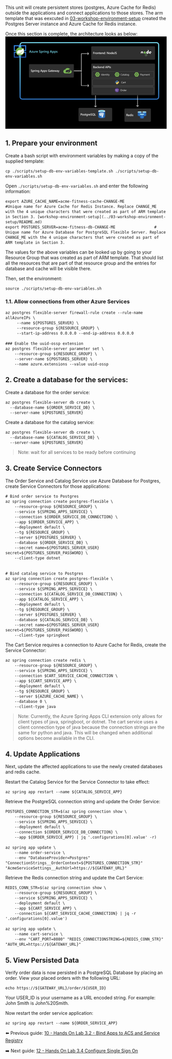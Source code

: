 This unit will create persistent stores (postgres, Azure Cache for Redis) outside the applications and connect applications to those stores. The arm template that was eexcuted in [03-workshop-environment-setup](../03-workshop-environment-setup/acmedeploy.json) created the Postgres Server instance and Azure Cache for Redis instance.

Once this section is complete, the architecture looks as below:
![architecture](images/postgres-redis.png) 

## 1. Prepare your environment

Create a bash script with environment variables by making a copy of the supplied template:

```shell
cp ./scripts/setup-db-env-variables-template.sh ./scripts/setup-db-env-variables.sh
```

Open `./scripts/setup-db-env-variables.sh` and enter the following information:

```shell
export AZURE_CACHE_NAME=acme-fitness-cache-CHANGE-ME                 #Unique name for Azure Cache for Redis Instance. Replace CHANGE_ME with the 4 unique characters that were created as part of ARM template in Section 3. [workshop-environment-setup](../03-workshop-environment-setup/README.md)
export POSTGRES_SERVER=acme-fitness-db-CHANGE-ME                 # Unique name for Azure Database for PostgreSQL Flexible Server. Replace CHANGE_ME with the 4 unique characters that were created as part of ARM template in Section 3.
```

The values for the above variables can be looked up by going to your Resource Group that was created as part of ARM template. That should list all the resources that are part of that resource group and the entries for database and cache will be visible there.

Then, set the environment:

```shell
source ./scripts/setup-db-env-variables.sh
```


### 1.1. Allow connections from other Azure Services
```shell
az postgres flexible-server firewall-rule create --rule-name allAzureIPs \
     --name ${POSTGRES_SERVER} \
     --resource-group ${RESOURCE_GROUP} \
     --start-ip-address 0.0.0.0 --end-ip-address 0.0.0.0
     
### Enable the uuid-ossp extension
az postgres flexible-server parameter set \
    --resource-group ${RESOURCE_GROUP} \
    --server-name ${POSTGRES_SERVER} \
    --name azure.extensions --value uuid-ossp
```

## 2. Create a database for the services:

Create a database for the order service:

```shell
az postgres flexible-server db create \
  --database-name ${ORDER_SERVICE_DB} \
  --server-name ${POSTGRES_SERVER}
```

Create a database for the catalog service:

```shell
az postgres flexible-server db create \
  --database-name ${CATALOG_SERVICE_DB} \
  --server-name ${POSTGRES_SERVER}
```

> Note: wait for all services to be ready before continuing

## 3. Create Service Connectors

The Order Service and Catalog Service use Azure Database for Postgres, create Service Connectors for those applications:

```shell
# Bind order service to Postgres
az spring connection create postgres-flexible \
    --resource-group ${RESOURCE_GROUP} \
    --service ${SPRING_APPS_SERVICE} \
    --connection ${ORDER_SERVICE_DB_CONNECTION} \
    --app ${ORDER_SERVICE_APP} \
    --deployment default \
    --tg ${RESOURCE_GROUP} \
    --server ${POSTGRES_SERVER} \
    --database ${ORDER_SERVICE_DB} \
    --secret name=${POSTGRES_SERVER_USER} secret=${POSTGRES_SERVER_PASSWORD} \
    --client-type dotnet
    

# Bind catalog service to Postgres
az spring connection create postgres-flexible \
    --resource-group ${RESOURCE_GROUP} \
    --service ${SPRING_APPS_SERVICE} \
    --connection ${CATALOG_SERVICE_DB_CONNECTION} \
    --app ${CATALOG_SERVICE_APP} \
    --deployment default \
    --tg ${RESOURCE_GROUP} \
    --server ${POSTGRES_SERVER} \
    --database ${CATALOG_SERVICE_DB} \
    --secret name=${POSTGRES_SERVER_USER} secret=${POSTGRES_SERVER_PASSWORD} \
    --client-type springboot
```

The Cart Service requires a connection to Azure Cache for Redis, create the Service Connector:

```shell
az spring connection create redis \
    --resource-group ${RESOURCE_GROUP} \
    --service ${SPRING_APPS_SERVICE} \
    --connection $CART_SERVICE_CACHE_CONNECTION \
    --app ${CART_SERVICE_APP} \
    --deployment default \
    --tg ${RESOURCE_GROUP} \
    --server ${AZURE_CACHE_NAME} \
    --database 0 \
    --client-type java 
```

> Note: Currently, the Azure Spring Apps CLI extension only allows for client types of java, springboot, or dotnet.
> The cart service uses a client connection type of java because the connection strings are the same for python and java.
> This will be changed when additional options become available in the CLI.

## 4. Update Applications

Next, update the affected applications to use the newly created databases and redis cache.

Restart the Catalog Service for the Service Connector to take effect:
```shell
az spring app restart --name ${CATALOG_SERVICE_APP}
```

Retrieve the PostgreSQL connection string and update the Order Service:
```shell
POSTGRES_CONNECTION_STR=$(az spring connection show \
    --resource-group ${RESOURCE_GROUP} \
    --service ${SPRING_APPS_SERVICE} \
    --deployment default \
    --connection ${ORDER_SERVICE_DB_CONNECTION} \
    --app ${ORDER_SERVICE_APP} | jq '.configurations[0].value' -r)

az spring app update \
    --name order-service \
    --env "DatabaseProvider=Postgres" "ConnectionStrings__OrderContext=${POSTGRES_CONNECTION_STR}" "AcmeServiceSettings__AuthUrl=https://${GATEWAY_URL}"
```

Retrieve the Redis connection string and update the Cart Service:
```shell
REDIS_CONN_STR=$(az spring connection show \
    --resource-group ${RESOURCE_GROUP} \
    --service ${SPRING_APPS_SERVICE} \
    --deployment default \
    --app ${CART_SERVICE_APP} \
    --connection ${CART_SERVICE_CACHE_CONNECTION} | jq -r '.configurations[0].value')

az spring app update \
    --name cart-service \
    --env "CART_PORT=8080" "REDIS_CONNECTIONSTRING=${REDIS_CONN_STR}" "AUTH_URL=https://${GATEWAY_URL}"
```

## 5. View Persisted Data

Verify order data is now persisted in a PostgreSQL Database by placing an order. View your placed orders with the following URL:

```text
echo https://${GATEWAY_URL}/order/${USER_ID}
```

Your USER_ID is your username as a URL encoded string. For example: John Smith is John%20Smith.

Now restart the order service application:

```shell
az spring app restart --name ${ORDER_SERVICE_APP}
```


⬅️ Previous guide: [10 - Hands On Lab 3.2 - Bind Apps to ACS and Service Registry](../10-hol-3.2-bind-apps-to-acs-service-reg/README.md)

➡️ Next guide: [12 - Hands On Lab 3.4 Configure Single Sign On](../12-hol-3.4-configure-single-signon/README.md)
